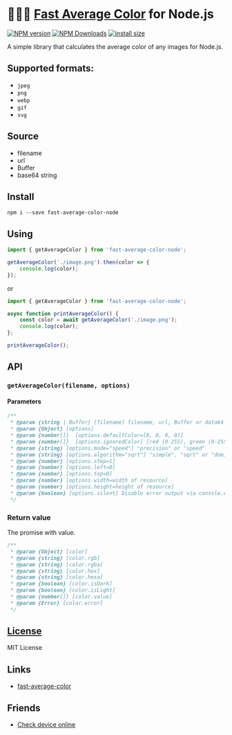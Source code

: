 # 🍏🍊🍅 [Fast Average Color](https://github.com/fast-average-color/fast-average-color/) for Node.js
[![NPM version](https://img.shields.io/npm/v/fast-average-color-node.svg)](https://www.npmjs.com/package/fast-average-color-node)
[![NPM Downloads](https://img.shields.io/npm/dm/fast-average-color-node.svg?style=flat)](https://www.npmjs.org/package/fast-average-color-node)
[![install size](https://packagephobia.com/badge?p=fast-average-color-node)](https://packagephobia.com/result?p=fast-average-color-node)

A simple library that calculates the average color of any images for Node.js.

## Supported formats:
- `jpeg`
- `png`
- `webp`
- `gif`
- `svg`

## Source
- filename
- url
- Buffer
- base64 string

## Install
`npm i --save fast-average-color-node`

## Using
```js
import { getAverageColor } from 'fast-average-color-node';

getAverageColor('./image.png').then(color => {
    console.log(color);
});
```
or
```js
import { getAverageColor } from 'fast-average-color-node';

async function printAverageColor() {
    const color = await getAverageColor('./image.png');
    console.log(color);
};

printAverageColor();
```

## API
### `getAverageColor(filename, options)`

#### Parameters
```js
/**
 * @param {string | Buffer} [filename] filename, url, Buffer or data64 string
 * @param {Object} [options]
 * @param {number[]}  [options.defaultColor=[0, 0, 0, 0]]
 * @param {number[]}  [options.ignoredColor] [red (0-255), green (0-255), blue (0-255), alpha (0-255)]
 * @param {string} [options.mode="speed"] "precision" or "speed"
 * @param {string} [options.algorithm="sqrt"] "simple", "sqrt" or "dominant"
 * @param {number} [options.step=1]
 * @param {number} [options.left=0]
 * @param {number} [options.top=0]
 * @param {number} [options.width=width of resource]
 * @param {number} [options.height=height of resource]
 * @param {boolean} [options.silent] Disable error output via console.error
 */
```

### Return value
The promise with value.

```js
/**
 * @param {Object} [color]
 * @param {string} [color.rgb]
 * @param {string} [color.rgba]
 * @param {string} [color.hex]
 * @param {string} [color.hexa]
 * @param {boolean} [color.isDark]
 * @param {boolean} [color.isLight]
 * @param {number[]} [color.value]
 * @param {Error} [color.error]
 */
```

## [License](LICENSE)
MIT License

## Links
- [fast-average-color](https://github.com/fast-average-color/fast-average-color/)

## Friends
- [Check device online](https://checkdevice.online/?from=github-fac-node)

